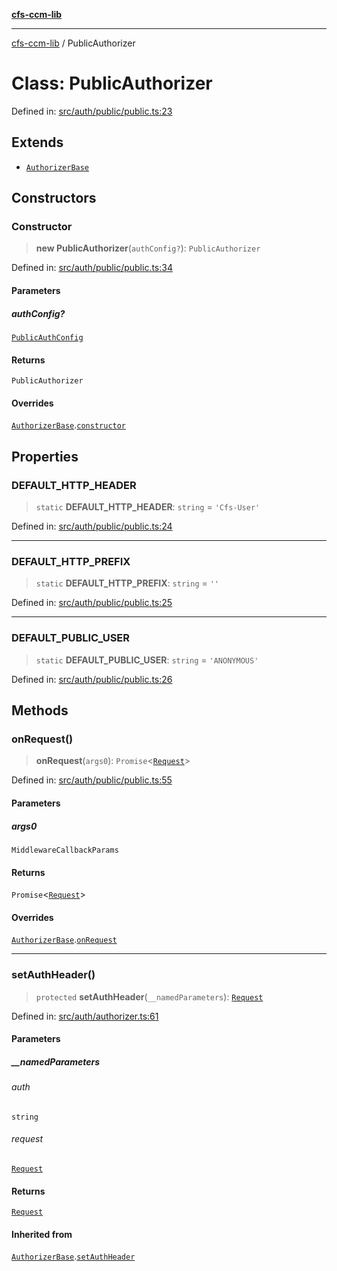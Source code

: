 [**cfs-ccm-lib**](../README.md)

***

[cfs-ccm-lib](../README.md) / PublicAuthorizer

# Class: PublicAuthorizer

Defined in: [src/auth/public/public.ts:23](#)

## Extends

- [`AuthorizerBase`](../-internal-/classes/AuthorizerBase.md)

## Constructors

### Constructor

> **new PublicAuthorizer**(`authConfig?`): `PublicAuthorizer`

Defined in: [src/auth/public/public.ts:34](#)

#### Parameters

##### authConfig?

[`PublicAuthConfig`](../interfaces/PublicAuthConfig.md)

#### Returns

`PublicAuthorizer`

#### Overrides

[`AuthorizerBase`](../-internal-/classes/AuthorizerBase.md).[`constructor`](../-internal-/classes/AuthorizerBase.md#constructor)

## Properties

### DEFAULT\_HTTP\_HEADER

> `static` **DEFAULT\_HTTP\_HEADER**: `string` = `'Cfs-User'`

Defined in: [src/auth/public/public.ts:24](#)

***

### DEFAULT\_HTTP\_PREFIX

> `static` **DEFAULT\_HTTP\_PREFIX**: `string` = `''`

Defined in: [src/auth/public/public.ts:25](#)

***

### DEFAULT\_PUBLIC\_USER

> `static` **DEFAULT\_PUBLIC\_USER**: `string` = `'ANONYMOUS'`

Defined in: [src/auth/public/public.ts:26](#)

## Methods

### onRequest()

> **onRequest**(`args0`): `Promise`\<[`Request`](../-internal-/interfaces/Request.md)\>

Defined in: [src/auth/public/public.ts:55](#)

#### Parameters

##### args0

`MiddlewareCallbackParams`

#### Returns

`Promise`\<[`Request`](../-internal-/interfaces/Request.md)\>

#### Overrides

[`AuthorizerBase`](../-internal-/classes/AuthorizerBase.md).[`onRequest`](../-internal-/classes/AuthorizerBase.md#onrequest)

***

### setAuthHeader()

> `protected` **setAuthHeader**(`__namedParameters`): [`Request`](../-internal-/interfaces/Request.md)

Defined in: [src/auth/authorizer.ts:61](#)

#### Parameters

##### \_\_namedParameters

###### auth

`string`

###### request

[`Request`](../-internal-/interfaces/Request.md)

#### Returns

[`Request`](../-internal-/interfaces/Request.md)

#### Inherited from

[`AuthorizerBase`](../-internal-/classes/AuthorizerBase.md).[`setAuthHeader`](../-internal-/classes/AuthorizerBase.md#setauthheader)
